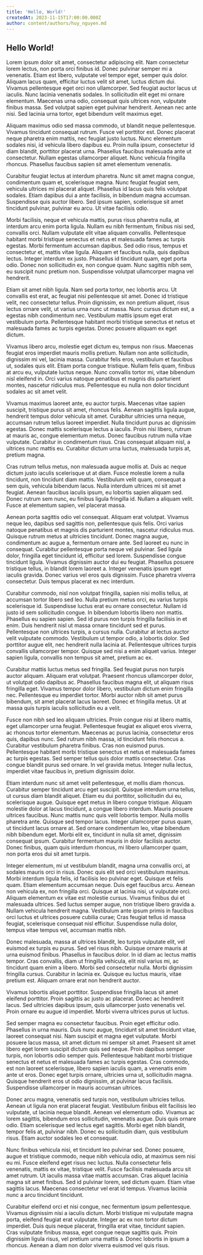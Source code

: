 ```yaml
---
title: 'Hello, World!'
createdAt: 2023-11-15T17:00:00.000Z
author: content/authors/huy_nguyen.md
---
```


## Hello World!

Lorem ipsum dolor sit amet, consectetur adipiscing elit. Nam consectetur lorem lectus, non porta orci finibus id. Donec pulvinar semper mi a venenatis. Etiam est libero, vulputate vel tempor eget, semper quis dolor. Aliquam lacus quam, efficitur luctus velit sit amet, luctus dictum dui. Vivamus pellentesque eget orci non ullamcorper. Sed feugiat auctor lacus ut iaculis. Nunc lacinia venenatis sodales. In sollicitudin elit eget mi ornare elementum. Maecenas urna odio, consequat quis ultrices non, vulputate finibus massa. Sed volutpat sapien eget pulvinar hendrerit. Aenean nec ante nisi. Sed lacinia urna tortor, eget bibendum velit maximus eget.

Aliquam maximus odio sed massa commodo, ut blandit neque pellentesque. Vivamus tincidunt consequat rutrum. Fusce vel porttitor est. Donec placerat neque pharetra enim mattis, nec feugiat justo luctus. Nunc elementum sodales nisi, id vehicula libero dapibus eu. Proin nulla ipsum, consectetur id diam blandit, porttitor placerat urna. Phasellus faucibus malesuada ante ut consectetur. Nullam egestas ullamcorper aliquet. Nunc vehicula fringilla rhoncus. Phasellus faucibus sapien sit amet elementum venenatis.

Curabitur feugiat lectus at interdum pharetra. Nunc sit amet magna congue, condimentum quam et, scelerisque magna. Nunc feugiat feugiat sem, vehicula ultrices mi placerat aliquet. Phasellus id lacus quis felis volutpat sodales. Etiam dapibus dui a ante facilisis, in bibendum magna accumsan. Suspendisse quis auctor libero. Sed ipsum sapien, scelerisque sit amet tincidunt pulvinar, pulvinar eu arcu. Ut vitae facilisis odio.

Morbi facilisis, neque et vehicula mattis, purus risus pharetra nulla, at interdum arcu enim porta ligula. Nullam eu nibh fermentum, finibus nisi sed, convallis orci. Nullam vulputate elit vitae aliquam convallis. Pellentesque habitant morbi tristique senectus et netus et malesuada fames ac turpis egestas. Morbi fermentum accumsan dapibus. Sed odio risus, tempus et consectetur et, mattis vitae ligula. Aliquam et faucibus nulla, quis dapibus lectus. Integer interdum ex justo. Phasellus id tincidunt quam, eget porta odio. Donec non sollicitudin ex, non congue quam. Nunc sagittis nibh sem, eu suscipit nunc pretium non. Suspendisse volutpat ullamcorper magna vel hendrerit.

Etiam sit amet nibh ligula. Nam sed porta tortor, nec lobortis arcu. Ut convallis est erat, ac feugiat nisi pellentesque sit amet. Donec id tristique velit, nec consectetur tellus. Proin dignissim, ex non pretium aliquet, risus lectus ornare velit, ut varius urna nunc ut massa. Nunc cursus dictum est, a egestas nibh condimentum nec. Vestibulum mattis ipsum eget erat vestibulum porta. Pellentesque habitant morbi tristique senectus et netus et malesuada fames ac turpis egestas. Donec posuere aliquam ex eget dictum.

Vivamus libero arcu, molestie eget dictum eu, tempus non risus. Maecenas feugiat eros imperdiet mauris mollis pretium. Nullam non ante sollicitudin, dignissim mi vel, lacinia massa. Curabitur felis eros, vestibulum et faucibus ut, sodales quis elit. Etiam porta congue tristique. Nullam felis quam, finibus at arcu eu, vulputate luctus neque. Nunc convallis tortor mi, vitae bibendum nisl eleifend in. Orci varius natoque penatibus et magnis dis parturient montes, nascetur ridiculus mus. Pellentesque eu nulla non dolor tincidunt sodales ac sit amet velit.

Vivamus maximus laoreet ante, eu auctor turpis. Maecenas vitae sapien suscipit, tristique purus sit amet, rhoncus felis. Aenean sagittis ligula augue, hendrerit tempus dolor vehicula sit amet. Curabitur ultricies urna neque, accumsan rutrum tellus laoreet imperdiet. Nulla tincidunt purus ac dignissim egestas. Donec mattis scelerisque lectus a iaculis. Proin nisi libero, rutrum at mauris ac, congue elementum metus. Donec faucibus rutrum nulla vitae vulputate. Curabitur in condimentum risus. Cras consequat aliquam nisl, a ultrices nunc mattis eu. Curabitur dictum urna luctus, malesuada turpis at, pretium magna.

Cras rutrum tellus metus, non malesuada augue mollis at. Duis ac neque dictum justo iaculis scelerisque ut at diam. Fusce molestie lorem a nulla tincidunt, non tincidunt diam mattis. Vestibulum velit quam, consequat a sem quis, vehicula bibendum lacus. Nulla interdum ultrices mi sit amet feugiat. Aenean faucibus iaculis ipsum, eu lobortis sapien aliquam sed. Donec rutrum sem nunc, eu finibus ligula fringilla id. Nullam a aliquam velit. Fusce at elementum sapien, vel placerat massa.

Aenean porta sagittis odio vel consequat. Aliquam erat volutpat. Vivamus neque leo, dapibus sed sagittis non, pellentesque quis felis. Orci varius natoque penatibus et magnis dis parturient montes, nascetur ridiculus mus. Quisque rutrum metus at ultricies tincidunt. Donec magna augue, condimentum ac augue a, fermentum ornare ante. Sed laoreet eu nunc in consequat. Curabitur pellentesque porta neque vel pulvinar. Sed ligula dolor, fringilla eget tincidunt id, efficitur sed lorem. Suspendisse congue tincidunt ligula. Vivamus dignissim auctor dui eu feugiat. Phasellus posuere tristique tellus, in blandit lorem laoreet a. Integer venenatis ipsum eget iaculis gravida. Donec varius vel eros quis dignissim. Fusce pharetra viverra consectetur. Duis tempus placerat ex nec interdum.

Curabitur commodo, nisl non volutpat fringilla, sapien nisi mollis tellus, at accumsan tortor libero sed leo. Nulla pretium metus orci, eu varius turpis scelerisque id. Suspendisse luctus erat eu ornare consectetur. Nullam id justo id sem sollicitudin congue. In bibendum lobortis libero non mattis. Phasellus eu sapien sapien. Sed id purus non turpis fringilla facilisis in et enim. Duis hendrerit nisl ut massa ornare tincidunt sed et purus. Pellentesque non ultrices turpis, a cursus nulla. Curabitur at lectus auctor velit vulputate commodo. Vestibulum ut tempor odio, a lobortis dolor. Sed porttitor augue elit, nec hendrerit nulla lacinia at. Pellentesque ultrices turpis convallis ullamcorper tempor. Quisque sed nisi a enim aliquet varius. Integer sapien ligula, convallis non tempus sit amet, pretium ac ex.

Curabitur mattis luctus metus sed fringilla. Sed feugiat purus non turpis auctor aliquam. Aliquam erat volutpat. Praesent rhoncus ullamcorper dolor, ut volutpat odio dapibus ac. Phasellus faucibus magna elit, ut aliquam risus fringilla eget. Vivamus tempor dolor libero, vestibulum dictum enim fringilla nec. Pellentesque eu imperdiet tortor. Morbi auctor nibh sit amet purus bibendum, sit amet placerat lacus laoreet. Donec et fringilla metus. Ut at massa quis turpis iaculis sollicitudin eu a velit.

Fusce non nibh sed leo aliquam ultricies. Proin congue nisi at libero mattis, eget ullamcorper urna feugiat. Pellentesque feugiat ex aliquet eros viverra, ac rhoncus tortor elementum. Maecenas ac purus lacinia, consectetur eros quis, dapibus nunc. Sed rutrum nibh massa, id tincidunt felis rhoncus a. Curabitur vestibulum pharetra finibus. Cras non euismod purus. Pellentesque habitant morbi tristique senectus et netus et malesuada fames ac turpis egestas. Sed semper tellus quis dolor mattis consectetur. Cras congue blandit purus sed ornare. In vel gravida metus. Integer nulla lectus, imperdiet vitae faucibus in, pretium dignissim dolor.

Etiam interdum nunc sit amet velit pellentesque, et mollis diam rhoncus. Curabitur semper tincidunt arcu eget suscipit. Quisque interdum urna tellus, ut cursus diam blandit aliquet. Etiam eu dui porttitor, sollicitudin dui eu, scelerisque augue. Quisque eget metus in libero congue tristique. Aliquam molestie dolor at lacus tincidunt, a congue libero interdum. Mauris posuere ultrices faucibus. Nunc mattis nunc quis velit lobortis tempor. Nulla mollis pharetra ante. Quisque sed tempor lacus. Integer ullamcorper purus quam, ut tincidunt lacus ornare at. Sed ornare condimentum leo, vitae bibendum nibh bibendum eget. Morbi elit ex, tincidunt in nulla sit amet, dignissim consequat ipsum. Curabitur fermentum mauris in dolor facilisis auctor. Donec finibus, quam quis interdum rhoncus, mi libero ullamcorper quam, non porta eros dui sit amet turpis.

Integer elementum, mi ut vestibulum blandit, magna urna convallis orci, at sodales mauris orci in risus. Donec quis elit sed orci vestibulum maximus. Morbi interdum ligula felis, id facilisis leo pulvinar eget. Quisque et felis quam. Etiam elementum accumsan neque. Duis eget faucibus arcu. Aenean non vehicula ex, non fringilla orci. Quisque at lacinia nisi, ut vulputate orci. Aliquam elementum ex vitae est molestie cursus. Vivamus finibus dui et malesuada ultrices. Sed luctus semper augue, non tristique libero gravida a. Nullam vehicula hendrerit magna. Vestibulum ante ipsum primis in faucibus orci luctus et ultrices posuere cubilia curae; Cras feugiat tellus id massa feugiat, scelerisque consequat nisl efficitur. Suspendisse nulla dolor, tempus vitae tempus vel, accumsan mattis nibh.

Donec malesuada, massa at ultrices blandit, leo turpis vulputate elit, vel euismod ex turpis eu purus. Sed vel risus nibh. Quisque ornare mauris at urna euismod finibus. Phasellus in faucibus dolor. In id diam ac lectus mattis tempor. Cras convallis, diam ut fringilla vehicula, elit nisl varius mi, ac tincidunt quam enim a libero. Morbi sed consectetur nulla. Morbi dignissim fringilla cursus. Curabitur in lacinia ex. Quisque eu luctus mauris, vitae pretium est. Aliquam ornare erat non hendrerit auctor.

Vivamus lobortis aliquet porttitor. Suspendisse fringilla lacus sit amet eleifend porttitor. Proin sagittis ac justo ac placerat. Donec ac hendrerit lacus. Sed ultricies dapibus ipsum, quis ullamcorper justo venenatis vel. Proin ornare eu augue id imperdiet. Morbi viverra ultrices purus ut luctus.

Sed semper magna eu consectetur faucibus. Proin eget efficitur odio. Phasellus in urna mauris. Duis nunc augue, tincidunt sit amet tincidunt vitae, laoreet consequat nisi. Nam suscipit et magna eget vulputate. Morbi posuere lacus massa, sit amet dictum mi semper sit amet. Praesent sit amet libero eget lorem suscipit dictum quis sed neque. Proin dapibus semper turpis, non lobortis odio semper quis. Pellentesque habitant morbi tristique senectus et netus et malesuada fames ac turpis egestas. Cras commodo, est non laoreet scelerisque, libero sapien iaculis quam, a venenatis enim ante ut eros. Donec eget turpis ornare, ultricies urna ut, sollicitudin magna. Quisque hendrerit eros ut odio dignissim, at pulvinar lacus facilisis. Suspendisse ullamcorper in mauris accumsan ultrices.

Donec arcu magna, venenatis sed turpis non, vestibulum ultricies tellus. Aenean ut ligula non erat placerat feugiat. Vestibulum finibus elit facilisis leo vulputate, ut lacinia neque blandit. Aenean vel elementum odio. Vivamus ac lorem sagittis, bibendum eros sollicitudin, venenatis augue. Duis quis ornare odio. Etiam scelerisque sed lectus eget sagittis. Morbi eget nibh blandit, tempor felis at, pulvinar nibh. Donec eu sollicitudin diam, quis vestibulum risus. Etiam auctor sodales leo et consequat.

Nunc finibus vehicula nisi, et tincidunt leo pulvinar sed. Donec posuere, augue et tristique commodo, neque nibh vehicula odio, at maximus sem nisi eu mi. Fusce eleifend eget risus nec luctus. Nulla consectetur felis venenatis, mattis ex vitae, tristique velit. Fusce facilisis malesuada arcu sit amet rutrum. Ut iaculis massa vitae mattis accumsan. Cras aliquet lacinia magna sit amet finibus. Sed id pulvinar lorem, sed dictum quam. Etiam vitae sagittis lacus. Maecenas consectetur vel erat id tempus. Vivamus lacinia nunc a arcu tincidunt tincidunt.

Curabitur eleifend orci et nisi congue, nec fermentum ipsum pellentesque. Vivamus dignissim nisi a iaculis dictum. Morbi tristique mi vulputate magna porta, eleifend feugiat erat vulputate. Integer ac ex non tortor dictum imperdiet. Duis quis neque placerat, fringilla erat vitae, tincidunt sapien. Cras vulputate finibus massa, eget congue neque sagittis quis. Proin dignissim ligula risus, vel pretium urna mattis a. Donec lobortis in ipsum a rhoncus. Aenean a diam non dolor viverra euismod vel quis risus.
